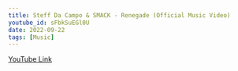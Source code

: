 ```yaml
---
title: Steff Da Campo & SMACK - Renegade (Official Music Video)
youtube_id: sFbkSuEGl0U
date: 2022-09-22
tags: [Music]
---
```

[YouTube Link](https://www.youtube.com/watch?v=sFbkSuEGl0U)